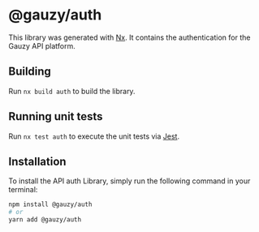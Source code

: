 # @gauzy/auth

This library was generated with [Nx](https://nx.dev). It contains the authentication for the Gauzy API platform.

## Building

Run `nx build auth` to build the library.

## Running unit tests

Run `nx test auth` to execute the unit tests via [Jest](https://jestjs.io).

## Installation

To install the API auth Library, simply run the following command in your terminal:

```bash
npm install @gauzy/auth
# or
yarn add @gauzy/auth
```
